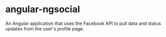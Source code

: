 # angular-ngsocial
An Angular application that uses the Facebook API to pull data and status updates from the user's profile page.
